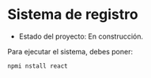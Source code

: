 <h1>Sistema de registro</h1>

- Estado del proyecto: En construcción.

Para ejecutar el sistema, debes poner: 

```npmi nstall react```
